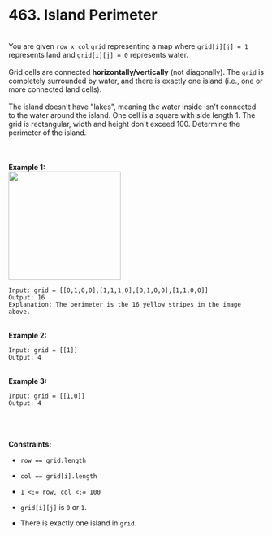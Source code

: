 # 463. Island Perimeter

<br />You are given `row x col` `grid` representing a map where `grid[i][j] = 1` represents land and `grid[i][j] = 0` represents water.<br />
<br />Grid cells are connected **horizontally/vertically** (not diagonally). The `grid` is completely surrounded by water, and there is exactly one island (i.e., one or more connected land cells).<br />
<br />The island doesn't have "lakes", meaning the water inside isn't connected to the water around the island. One cell is a square with side length 1. The grid is rectangular, width and height don't exceed 100. Determine the perimeter of the island.<br />
<br /> <br />
<br />**Example 1:**<br />
<img src="https://assets.leetcode.com/uploads/2018/10/12/island.png" style="width:221px;height:213px"/>
```
Input: grid = [[0,1,0,0],[1,1,1,0],[0,1,0,0],[1,1,0,0]]
Output: 16
Explanation: The perimeter is the 16 yellow stripes in the image above.
```
<br />**Example 2:**<br />
```
Input: grid = [[1]]
Output: 4
```
<br />**Example 3:**<br />
```
Input: grid = [[1,0]]
Output: 4
```
<br /> <br />
<br />**Constraints:**<br />

* `row == grid.length`

* `col == grid[i].length`

* `1 <;= row, col <;= 100`

* `grid[i][j]` is `0` or `1`.

* There is exactly one island in `grid`.